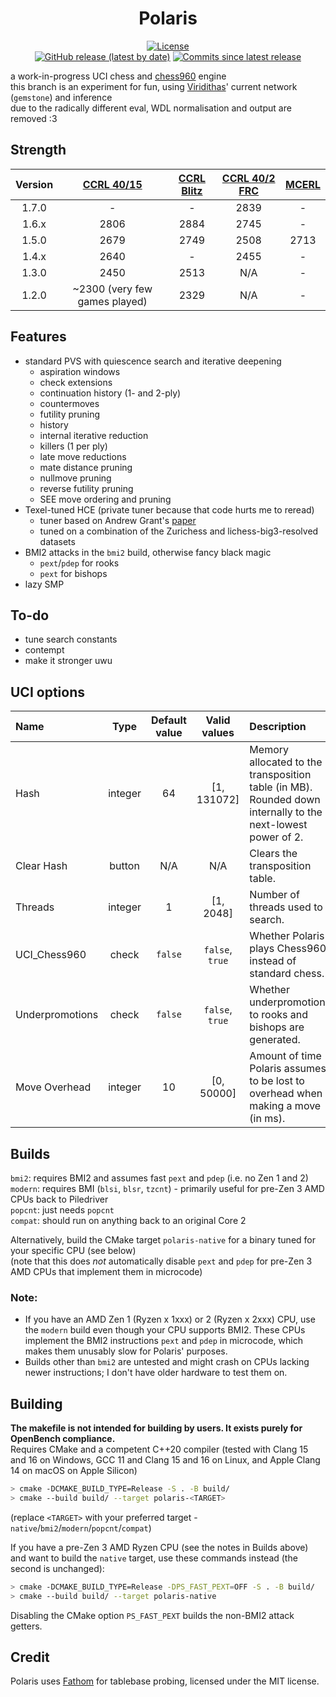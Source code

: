 <div align="center">

# Polaris

[![License](https://img.shields.io/github/license/Ciekce/Polaris?style=for-the-badge)](https://github.com/Ciekce/Polaris/blob/main/LICENSE)  
[![GitHub release (latest by date)](https://img.shields.io/github/v/release/Ciekce/Polaris?style=for-the-badge)](https://github.com/Ciekce/Polaris/releases/latest)
[![Commits since latest release](https://img.shields.io/github/commits-since/Ciekce/Polaris/latest?style=for-the-badge)](https://github.com/Ciekce/Polaris/commits/main)

</div>

a work-in-progress UCI chess and [chess960](https://en.wikipedia.org/wiki/Fischer_random_chess) engine  
this branch is an experiment for fun, using [Viridithas](https://github.com/cosmobobak/viridithas)' current network (`gemstone`) and inference  
due to the radically different eval, WDL normalisation and output are removed :3

## Strength
| Version | [CCRL 40/15](https://www.computerchess.org.uk/ccrl/4040/) | [CCRL Blitz](https://www.computerchess.org.uk/ccrl/404/) | [CCRL 40/2 FRC](https://www.computerchess.org.uk/ccrl/404FRC/) | [MCERL](https://www.chessengeria.com/mcerl) |
|:-------:|:---------------------------------------------------------:|:--------------------------------------------------------:|:--------------------------------------------------------------:|:-------------------------------------------:|
|  1.7.0  |                             -                             |                            -                             |                              2839                              |                      -                      |
|  1.6.x  |                           2806                            |                           2884                           |                              2745                              |                      -                      |
|  1.5.0  |                           2679                            |                           2749                           |                              2508                              |                    2713                     |
|  1.4.x  |                           2640                            |                            -                             |                              2455                              |                      -                      |
|  1.3.0  |                           2450                            |                           2513                           |                              N/A                               |                      -                      |
|  1.2.0  |               ~2300 (very few games played)               |                           2329                           |                              N/A                               |                      -                      |

## Features
- standard PVS with quiescence search and iterative deepening
  - aspiration windows
  - check extensions
  - continuation history (1- and 2-ply)
  - countermoves
  - futility pruning
  - history
  - internal iterative reduction
  - killers (1 per ply)
  - late move reductions
  - mate distance pruning
  - nullmove pruning
  - reverse futility pruning
  - SEE move ordering and pruning
- Texel-tuned HCE (private tuner because that code hurts me to reread)
  - tuner based on Andrew Grant's [paper](https://github.com/AndyGrant/Ethereal/blob/master/Tuning.pdf)
  - tuned on a combination of the Zurichess and lichess-big3-resolved datasets
- BMI2 attacks in the `bmi2` build, otherwise fancy black magic
  - `pext`/`pdep` for rooks
  - `pext` for bishops
- lazy SMP

## To-do
- tune search constants
- contempt
- make it stronger uwu

## UCI options
| Name            |  Type   | Default value |  Valid values   | Description                                                                                                     |
|:----------------|:-------:|:-------------:|:---------------:|:----------------------------------------------------------------------------------------------------------------|
| Hash            | integer |      64       |   [1, 131072]   | Memory allocated to the transposition table (in MB). Rounded down internally to the next-lowest power of 2.     |
| Clear Hash      | button  |      N/A      |       N/A       | Clears the transposition table.                                                                                 |
| Threads         | integer |       1       |    [1, 2048]    | Number of threads used to search.                                                                               |
| UCI_Chess960    |  check  |    `false`    | `false`, `true` | Whether Polaris plays Chess960 instead of standard chess.                                                       |
| Underpromotions |  check  |    `false`    | `false`, `true` | Whether underpromotions to rooks and bishops are generated.                                                     |
| Move Overhead   | integer |      10       |   [0, 50000]    | Amount of time Polaris assumes to be lost to overhead when making a move (in ms).                               |

## Builds
`bmi2`: requires BMI2 and assumes fast `pext` and `pdep` (i.e. no Zen 1 and 2)  
`modern`: requires BMI (`blsi`, `blsr`, `tzcnt`) - primarily useful for pre-Zen 3 AMD CPUs back to Piledriver  
`popcnt`: just needs `popcnt`  
`compat`: should run on anything back to an original Core 2

Alternatively, build the CMake target `polaris-native` for a binary tuned for your specific CPU (see below)  
(note that this does *not* automatically disable `pext` and `pdep` for pre-Zen 3 AMD CPUs that implement them in microcode)

### Note:  
- If you have an AMD Zen 1 (Ryzen x 1xxx) or 2 (Ryzen x 2xxx) CPU, use the `modern` build even though your CPU supports BMI2. These CPUs implement the BMI2 instructions `pext` and `pdep` in microcode, which makes them unusably slow for Polaris' purposes. 
- Builds other than `bmi2` are untested and might crash on CPUs lacking newer instructions; I don't have older hardware to test them on.

## Building
**The makefile is not intended for building by users. It exists purely for OpenBench compliance.**  
Requires CMake and a competent C++20 compiler (tested with Clang 15 and 16 on Windows, GCC 11 and Clang 15 and 16 on Linux, and Apple Clang 14 on macOS on Apple Silicon)
```bash
> cmake -DCMAKE_BUILD_TYPE=Release -S . -B build/
> cmake --build build/ --target polaris-<TARGET>
```
(replace `<TARGET>` with your preferred target - `native`/`bmi2`/`modern`/`popcnt`/`compat`)

If you have a pre-Zen 3 AMD Ryzen CPU (see the notes in Builds above) and want to build the `native` target, use these commands instead (the second is unchanged):
```bash
> cmake -DCMAKE_BUILD_TYPE=Release -DPS_FAST_PEXT=OFF -S . -B build/
> cmake --build build/ --target polaris-native
```
Disabling the CMake option `PS_FAST_PEXT` builds the non-BMI2 attack getters.

## Credit
Polaris uses [Fathom](https://github.com/jdart1/Fathom) for tablebase probing, licensed under the MIT license.
